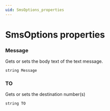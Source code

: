 ```yaml
---
uid: SmsOptions_properties
---
```


# SmsOptions properties

### Message

Gets or sets the body text of the text message.

```txt
string Message
```

### TO

Gets or sets the destination number(s)

```txt
string TO
```
